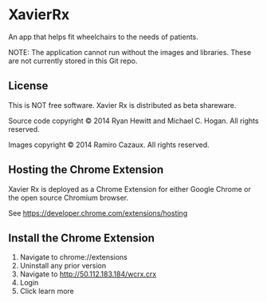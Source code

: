 # XavierRx
An app that helps fit wheelchairs to the needs of patients.

NOTE: The application cannot run without the images and libraries. These are not currently stored in this Git repo.

## License

This is NOT free software. Xavier Rx is distributed as beta shareware.

Source code copyright &copy; 2014 Ryan Hewitt and Michael C. Hogan. All rights reserved.

Images copyright &copy; 2014 Ramiro Cazaux. All rights reserved.

## Hosting the Chrome Extension

Xavier Rx is deployed as a Chrome Extension for either Google Chrome or the open source Chromium browser.

See <https://developer.chrome.com/extensions/hosting>

## Install the Chrome Extension

1. Navigate to chrome://extensions
2. Uninstall any prior version
3. Navigate to http://50.112.183.184/wcrx.crx
4. Login
5. Click learn more